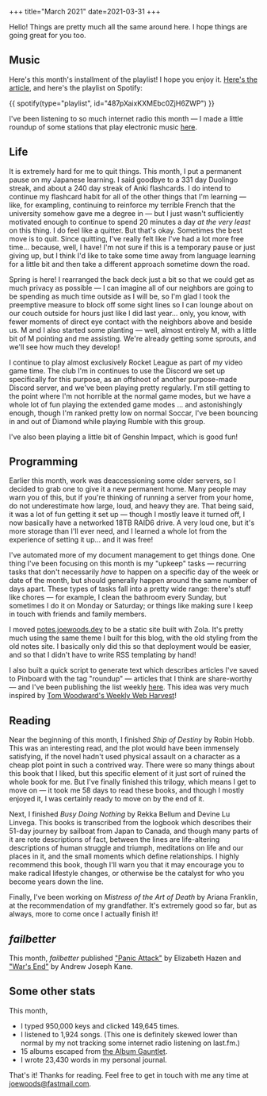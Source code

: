 +++
title="March 2021"
date=2021-03-31
+++

Hello!  Things are pretty much all the same around here.  I hope things are going great for you too.

## Music

Here's this month's installment of the playlist!  I hope you enjoy it.  [Here's the article](/music/202103-best), and here's the playlist on Spotify:

{{ spotify(type="playlist", id="487pXaixKXMEbc0ZjH6ZWP") }}

I've been listening to so much internet radio this month — I made a little roundup of some stations that play electronic music [here](https://notes.joewoods.dev/music/electronic-internet-radio/).

## Life

It is extremely hard for me to quit things.  This month, I put a permanent pause on my Japanese learning.  I said goodbye to a 331 day Duolingo streak, and about a 240 day streak of Anki flashcards.  I do intend to continue my flashcard habit for all of the other things that I'm learning — like, for exampling, continuing to reinforce my terrible French that the university somehow gave me a degree in — but I just wasn't sufficiently motivated enough to continue to spend 20 minutes a day _at the very least_ on this thing.  I do feel like a quitter.  But that's okay.  Sometimes the best move is to quit.  Since quitting, I've really felt like I've had a lot more free time… because, well, I have!  I'm not sure if this is a temporary pause or just giving up, but I think I'd like to take some time away from language learning for a little bit and then take a different approach sometime down the road.

Spring is here!  I rearranged the back deck just a bit so that we could get as much privacy as possible — I can imagine all of our neighbors are going to be spending as much time outside as I will be, so I'm glad I took the preemptive measure to block off some sight lines so I can lounge about on our couch outside for hours just like I did last year… only, you know, with fewer moments of direct eye contact with the neighbors above and beside us. M and I also started some planting — well, almost entirely M, with a little bit of M pointing and me assisting.  We're already getting some sprouts, and we'll see how much they develop!

I continue to play almost exclusively Rocket League as part of my video game time.  The club I'm in continues to use the Discord we set up specifically for this purpose, as an offshoot of another purpose-made Discord server, and we've been playing pretty regularly.  I'm still getting to the point where I'm not horrible at the normal game modes, but we have a whole lot of fun playing the extended game modes … and astonishingly enough, though I'm ranked pretty low on normal Soccar, I've been bouncing in and out of Diamond while playing Rumble with this group.

I've also been playing a little bit of Genshin Impact, which is good fun!

## Programming

Earlier this month, work was deaccessioning some older servers, so I decided to grab one to give it a new permanent home.  Many people may warn you of this, but if you're thinking of running a server from your home, do not underestimate how large, loud, and heavy they are.  That being said, it was a lot of fun getting it set up — though I mostly leave it turned off, I now basically have a networked 18TB RAID6 drive.  A very loud one, but it's more storage than I'll ever need, and I learned a whole lot from the experience of setting it up… and it was free!

I've automated more of my document management to get things done.  One thing I've been focusing on this month is my "upkeep" tasks — recurring tasks that don't necessarily _have_ to happen on a specific day of the week or date of the month, but should generally happen around the same number of days apart.  These types of tasks fall into a pretty wide range:  there's stuff like chores — for example, I clean the bathroom every Sunday, but sometimes I do it on Monday or Saturday; or things like making sure I keep in touch with friends and family members.

I moved [notes.joewoods.dev](notes.joewoods.dev) to be a static site built with Zola.  It's pretty much using the same theme I built for this blog, with the old styling from the old notes site.  I basically only did this so that deployment would be easier, and so that I didn't have to write RSS templating by hand!

I also built a quick script to generate text which describes articles I've saved to Pinboard with the tag "roundup" — articles that I think are share-worthy — and I've been publishing the list weekly [here](https://notes.joewoods.dev/roundup/).  This idea was very much inspired by [Tom Woodward's Weekly Web Harvest](https://bionicteaching.com/category/weekly/)!

## Reading

Near the beginning of this month, I finished _Ship of Destiny_ by Robin Hobb.  This was an interesting read, and the plot would have been immensely satisfying, if the novel hadn't used physical assault on a character as a cheap plot point in such a contrived way.  There were so many things about this book that I liked, but this specific element of it just sort of ruined the whole book for me.  But I've finally finished this trilogy, which means I get to move on — it took me 58 days to read these books, and though I mostly enjoyed it, I was certainly ready to move on by the end of it.

Next, I finished _Busy Doing Nothing_ by Rekka Bellum and Devine Lu Linvega.  This books is transcribed from the logbook which describes their 51-day journey by sailboat from Japan to Canada, and though many parts of it are rote descriptions of fact, between the lines are life-altering descriptions of human struggle and triumph, meditations on life and our places in it, and the small moments which define relationships.  I highly recommend this book, though I'll warn you that it may encourage you to make radical lifestyle changes, or otherwise be the catalyst for who you become years down the line.

Finally, I've been working on _Mistress of the Art of Death_ by Ariana Franklin, at the recommendation of my grandfather.  It's extremely good so far, but as always, more to come once I actually finish it!

## _failbetter_

This month, _failbetter_ published ["Panic Attack"](https://failbetter.com/content/panic-attack) by Elizabeth Hazen and ["War's End"](https://failbetter.com/content/war%E2%80%99s-end) by Andrew Joseph Kane.

## Some other stats

This month,

* I typed 950,000 keys and clicked 149,645 times.
* I listened to 1,924 songs. (This one is definitely skewed lower than normal by my not tracking some internet radio listening on last.fm.)
* 15 albums escaped from [the Album Gauntlet](/music/the-gauntlet/).
* I wrote 23,430 words in my personal journal.

That's it!  Thanks for reading.  Feel free to get in touch with me any time at joewoods@fastmail.com.

